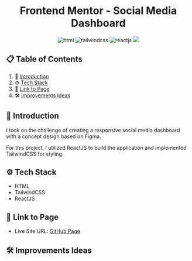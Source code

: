 <div align="center">
<h1>Frontend Mentor - Social Media Dashboard</h1>

<img src="https://img.shields.io/badge/html5-%23E34F26.svg?style=for-the-badge&logo=html5&logoColor=white" alt="html">
<img src="https://img.shields.io/badge/tailwindcss-%2338B2AC.svg?style=for-the-badge&logo=tailwind-css&logoColor=white" alt="tailwindcss">
<img src ="https://img.shields.io/badge/react-%2320232a.svg?style=for-the-badge&logo=react&logoColor=%2361DAFB" alt="reactjs">

<img src="./src/assets/social-dash.gif">
</div>

## 📋 <a name="table">Table of Contents</a>

1. 🤖 [Introduction](#introduction)
2. ⚙️ [Tech Stack](#tech-stack)
3. 🔋 [Link to Page](#link-page)
4. 🛠️ [Improvements Ideas](#improvements)

## <a name="introduction">🤖 Introduction</a>

I took on the challenge of creating a responsive social media dashboard with a concept design based on Figma.

For this project, I utilized ReactJS to build the application and implemented TailwindCSS for styling.

## <a name="tech-stack">⚙️ Tech Stack</a>

- HTML
- TailwindCSS
- ReactJS

## <a name="link-page">🔋 Link to Page</a>

- Live Site URL: [GitHub Page](https://mirkozlatunic.github.io/podcast-page/)

## <a name="improvements">🛠️ Improvements Ideas</a>
